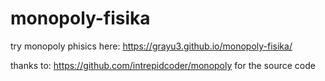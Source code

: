 # monopoly-fisika

try monopoly phisics here: https://grayu3.github.io/monopoly-fisika/

thanks to: https://github.com/intrepidcoder/monopoly
for the source code
